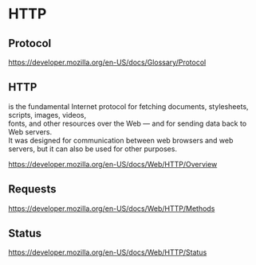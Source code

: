 # HTTP  

## Protocol

https://developer.mozilla.org/en-US/docs/Glossary/Protocol


## HTTP  

is the fundamental Internet protocol for fetching documents, stylesheets, scripts, images, videos,  
fonts, and other resources over the Web — and for sending data back to Web servers.  
It was designed for communication between web browsers and web servers, but it can also be used for other purposes. 

https://developer.mozilla.org/en-US/docs/Web/HTTP/Overview


## Requests  

https://developer.mozilla.org/en-US/docs/Web/HTTP/Methods

## Status  

https://developer.mozilla.org/en-US/docs/Web/HTTP/Status

